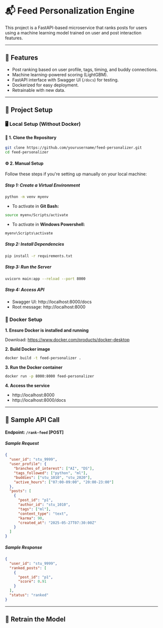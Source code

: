 # 📬 Feed Personalization Engine

This project is a FastAPI-based microservice that ranks posts for users using a machine learning model trained on user and post interaction features.

---

## 🚀 Features

- Post ranking based on user profile, tags, timing, and buddy connections.
- Machine learning-powered scoring (LightGBM).
- FastAPI interface with Swagger UI (`/docs`) for testing.
- Dockerized for easy deployment.
- Retrainable with new data.

---

## 🔧 Project Setup

### 🖥️ Local Setup (Without Docker)

#### 📂 1. Clone the Repository
```bash
git clone https://github.com/yourusername/feed-personalizer.git
cd feed-personalizer
```
#### ⚙️ 2. Manual Setup
Follow these steps if you're setting up manually on your local machine:
##### Step 1: Create a Virtual Environment
```bash
python -m venv myenv
```
- To activate in <b>Git Bash:</b>
```bash
source myenv/Scripts/activate
```
- To activate in <b>Windows Powershell:</b>
```powershell
myenv\Scripts\activate
```
##### Step 2: Install Dependencies
```bash
pip install -r requirements.txt
```
##### Step 3: Run the Server
```bash
uvicorn main:app --reload --port 8000
```
##### Step 4: Access API
- Swagger UI: http://localhost:8000/docs
- Root message: http://localhost:8000
### 🐳 Docker Setup
<b>1. Ensure Docker is installed and running</b>

Download: https://www.docker.com/products/docker-desktop

<b>2. Build Docker image</b>
```bash
docker build -t feed-personalizer .
```
<b>3. Run the Docker container</b>
```bash
docker run -p 8000:8000 feed-personalizer
```
<b>4. Access the service</b>
- http://localhost:8000
- http://localhost:8000/docs

---
## 📡 Sample API Call

#### Endpoint: ```/rank-feed``` [POST]
##### Sample Request
```json
{
  "user_id": "stu_9999",
  "user_profile": {
    "branches_of_interest": ["AI", "DS"],
    "tags_followed": ["python", "ml"],
    "buddies": ["stu_1010", "stu_2020"],
    "active_hours": ["07:00-09:00", "20:00-23:00"]
  },
  "posts": [
    {
      "post_id": "p1",
      "author_id": "stu_1010",
      "tags": ["ml"],
      "content_type": "text",
      "karma": 90,
      "created_at": "2025-05-27T07:30:00Z"
    }
  ]
}
```
##### Sample Response
```json
{
  "user_id": "stu_9999",
  "ranked_posts": [
    {
      "post_id": "p1",
      "score": 0.91
    }
  ],
  "status": "ranked"
}
```
---
## 🔁 Retrain the Model
